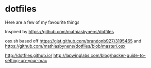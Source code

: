 dotfiles
========

Here are a few of my favourite things

Inspired by https://github.com/mathiasbynens/dotfiles  

osx.sh based off https://gist.github.com/brandonb927/3195465 and https://github.com/mathiasbynens/dotfiles/blob/master/.osx

http://dotfiles.github.io/
http://lapwinglabs.com/blog/hacker-guide-to-setting-up-your-mac

